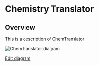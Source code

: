 # Chemistry Translator

## Overview

This is a description of ChemTranslator

![ChemTranslator diagram](http://www.plantuml.com/plantuml/svg/SoWkIImgAStDuIf8JCvEJ4zLK7BEICtDB2ufgbG8AKhCAyv9BCalAbPIgEPI089eaAnBKMAvWhDBX3uG-_h4GYL25DmoSrAB5JHy_NtqWoByz8DTtFI3NDmqeGfyCvEByelpqqeK_DFICfDJ5JJ2yujIz0C2GlHTAv9JSu3gQhcum1OWsnoheAjhXzLU76hnEGMN7g9SnuLmH71gKHbGKQo2ZQwk0gQHN0wfUId0G0K0)

[Edit diagram](http://www.plantuml.com/plantuml/uml/SoWkIImgAStDuIf8JCvEJ4zLK7BEICtDB2ufgbG8AKhCAyv9BCalAbPIgEPI089eaAnBKMAvWhDBX3uG-_h4GYL25DmoSrAB5JHy_NtqWoByz8DTtFI3NDmqeGfyCvEByelpqqeK_DFICfDJ5JJ2yujIz0C2GlHTAv9JSu3gQhcum1OWsnoheAjhXzLU76hnEGMN7g9SnuLmH71gKHbGKQo2ZQwk0gQHN0wfUId0G0K0)
